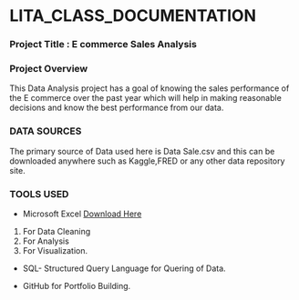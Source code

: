 # LITA_CLASS_DOCUMENTATION

### Project Title : E commerce Sales Analysis

### Project Overview
This Data Analysis project has a goal of knowing the sales performance of the E commerce over the past year which will help in making reasonable decisions and know the best performance from our data.

### DATA SOURCES
The primary source of Data used here is Data Sale.csv and this can be downloaded anywhere such as Kaggle,FRED or any other data repository site.

### TOOLS USED
- Microsoft Excel [Download Here](https://www.microsoft.com)
1. For Data Cleaning
2. For Analysis
3. For Visualization.
   
- SQL- Structured Query Language for Quering of Data.
  
- GitHub for Portfolio Building.
